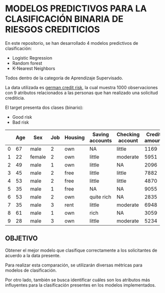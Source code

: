 # MODELOS PREDICTIVOS PARA LA CLASIFICACIÓN BINARIA DE RIESGOS CREDITICIOS

En este repositorio, se han desarrollado 4 modelos predictivos de clasificación:
- Logistic Regression
- Random forest
- K-Nearest Neighbors

Todos dentro de la categoría de Aprendizaje Supervisado.

La data utilizada es [german credit risk](https://www.kaggle.com/uciml/german-credit), la cual muestra 1000 observaciones con 9 atributos relacionados a las personas que han realizado una solicitud crediticia.

El target presenta dos clases (binario):
- Good risk
- Bad risk

|   | Age | Sex    | Job | Housing | Saving accounts | Checking account | Credit amount | Duration | Purpose             | Risk | 
|---|-----|--------|-----|---------|-----------------|------------------|---------------|----------|---------------------|------| 
| 0 | 67  | male   | 2   | own     | NA              | little           | 1169          | 6        | radio/TV            | good | 
| 1 | 22  | female | 2   | own     | little          | moderate         | 5951          | 48       | radio/TV            | bad  | 
| 2 | 49  | male   | 1   | own     | little          | NA               | 2096          | 12       | education           | good | 
| 3 | 45  | male   | 2   | free    | little          | little           | 7882          | 42       | furniture/equipment | good | 
| 4 | 53  | male   | 2   | free    | little          | little           | 4870          | 24       | car                 | bad  | 
| 5 | 35  | male   | 1   | free    | NA              | NA               | 9055          | 36       | education           | good | 
| 6 | 53  | male   | 2   | own     | quite rich      | NA               | 2835          | 24       | furniture/equipment | good | 
| 7 | 35  | male   | 3   | rent    | little          | moderate         | 6948          | 36       | car                 | good | 
| 8 | 61  | male   | 1   | own     | rich            | NA               | 3059          | 12       | radio/TV            | good | 
| 9 | 28  | male   | 3   | own     | little          | moderate         | 5234          | 30       | car                 | bad  | 


## OBJETIVO
Obtener el mejor modelo que clasifique correctamente a los solicitantes de acuerdo a la data presente.

Para realizar esta comparación, se utilizarán diversas métricas para modelos de clasificación.

Por otro lado, también se busca identificar cuáles son los atributos más influyentes para la clasificación presentes en los modelos implementados.
